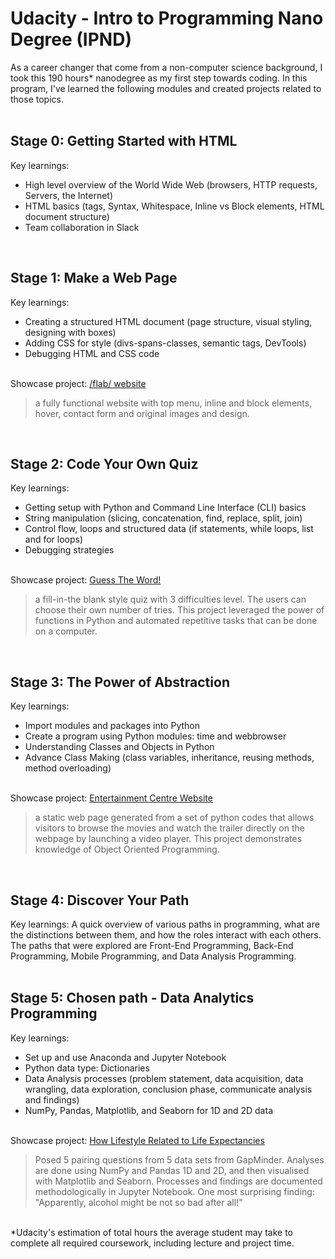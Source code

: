 # Udacity - Intro to Programming Nano Degree (IPND)

As a career changer that come from a non-computer science background, I took this 190 hours* nanodegree as my first step towards coding. 
In this program, I've learned the following modules and created projects related to those topics.
<br>
<br>

## Stage 0: Getting Started with HTML
Key learnings: 
- High level overview of the World Wide Web (browsers, HTTP requests, Servers, the Internet)
- HTML basics (tags, Syntax, Whitespace, Inline vs Block elements, HTML document structure) 
- Team collaboration in Slack
<br>

## Stage 1: Make a Web Page
Key learnings:
- Creating a structured HTML document (page structure, visual styling, designing with boxes)
- Adding CSS for style (divs-spans-classes, semantic tags, DevTools)
- Debugging HTML and CSS code

<br>Showcase project: <a href="https://github.com/Flosisi/udacity-ipnd/tree/master/P2%20-%20Make%20a%20Website%20(formatted%20for%20Chrome)">/flab/ website<a/>
> a fully functional website with top menu, inline and block elements, hover, contact form and original images and design.
<br>
  
## Stage 2: Code Your Own Quiz
Key learnings:
- Getting setup with Python and Command Line Interface (CLI) basics
- String manipulation (slicing, concatenation, find, replace, split, join)
- Control flow, loops and structured data (if statements, while loops, list and for loops)
- Debugging strategies

<br>Showcase project: <a href="udacity-ipnd/P3 - Guess The Words - Game.py">Guess The Word!</a>
> a fill-in-the blank style quiz with 3 difficulties level. The users can choose their own number of tries. This project leveraged the power of functions in Python and automated repetitive tasks that can be done on a computer.
<br>

## Stage 3: The Power of Abstraction
Key learnings: 
- Import modules and packages into Python
- Create a program using Python modules: time and webbrowser
- Understanding Classes and Objects in Python
- Advance Class Making (class variables, inheritance, reusing methods, method overloading)

<br>Showcase project: <a href="https://github.com/Flosisi/udacity-ipnd/tree/master/P4%20-%20Entertainment%20Center%20Website">Entertainment Centre Website</a>
> a static web page generated from a set of python codes that allows visitors to browse the movies and watch the trailer directly on the webpage by launching a video player. This project demonstrates knowledge of Object Oriented Programming.
<br>

## Stage 4: Discover Your Path
Key learnings: A quick overview of various paths in programming, what are the distinctions between them, and how the roles interact with each others. The paths that were explored are Front-End Programming, Back-End Programming, Mobile Programming, and Data Analysis Programming.
<br>
<br>

## Stage 5: Chosen path - Data Analytics Programming
Key learnings:
- Set up and use Anaconda and Jupyter Notebook
- Python data type: Dictionaries
- Data Analysis processes (problem statement, data acquisition, data wrangling, data exploration, conclusion phase, communicate analysis and findings) 
- NumPy, Pandas, Matplotlib, and Seaborn for 1D and 2D data

<br>Showcase project: <a href="udacity-ipnd/P6 - IPND-DA-Project-Final.ipynb">How Lifestyle Related to Life Expectancies</a>
> Posed 5 pairing questions from 5 data sets from GapMinder. Analyses are done using NumPy and Pandas 1D and 2D, and then visualised with Matplotlib and Seaborn. Processes and findings are documented methodologically in Jupyter Notebook. One most surprising finding: "Apparently, alcohol might be not so bad after all!"
<br>
*Udacity's estimation of total hours the average student may take to complete all required coursework, including lecture and project time.
